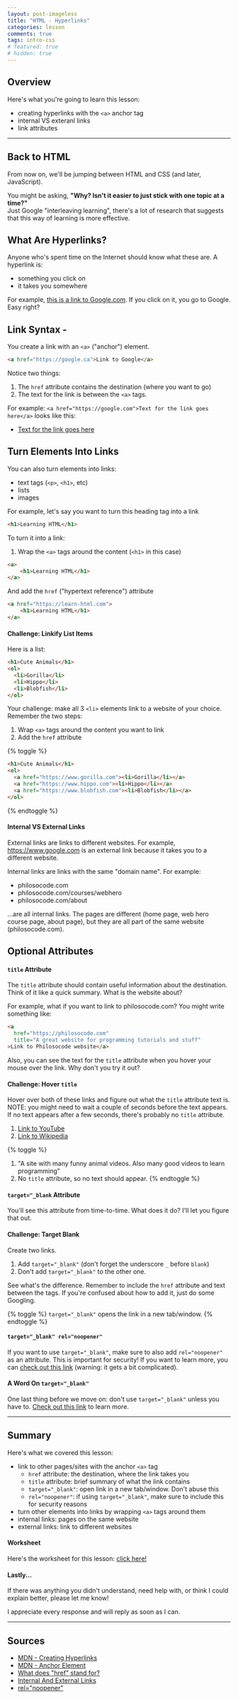 ```yaml
---
layout: post-imageless
title: "HTML - Hyperlinks"
categories: lesson
comments: true
tags: intro-css
# featured: true
# hidden: true
---
```


## Overview
Here's what you're going to learn this lesson:
- creating hyperlinks with the `<a>` anchor tag
- internal VS exteranl links
- link attributes

---
## Back to HTML
From now on, we'll be jumping between HTML and CSS (and later, JavaScript).

You might be asking, **"Why? Isn't it easier to just stick with one topic at a time?"**<br>
Just Google "interleaving learning", there's a lot of research that suggests that this way of learning is more effective.

## What Are Hyperlinks?
Anyone who's spent time on the Internet should know what these are.
A hyperlink is:
- something you click on
- it takes you somewhere 

For example, [this is a link to Google.com](https://www.google.com). If you click on it, you go to Google.
Easy right?

## Link Syntax - <a>
You create a link with an `<a>` ("anchor") element.
```html
<a href="https://google.ca">Link to Google</a>
```
Notice two things:
1. The `href` attribute contains the destination (where you want to go)
2. The text for the link is between the `<a>` tags. 

For example: `<a href="https://google.com">Text for the link goes here</a>` looks like this:
- <a href="https://google.com" target="_blank" rel="noopener">Text for the link goes here</a>

## Turn Elements Into Links
You can also turn elements into links:
- text tags (`<p>`, `<h1>`, etc)
- lists
- images

For example, let's say you want to turn this heading tag into a link
``` html
<h1>Learning HTML</h1>
```

To turn it into a link:
1. Wrap the `<a>` tags around the content (`<h1>` in this case)
``` html
<a>
	<h1>Learning HTML</h1>
</a>
```

And add the `href` ("hypertext reference") attribute

``` html
<a href="https://learn-html.com">
	<h1>Learning HTML</h1>
</a>
```

#### Challenge: Linkify List Items
Here is a list:

```html
<h1>Cute Animals</h1>
<ol>
  <li>Gorilla</li>
  <li>Hippo</li>
  <li>Blobfish</li>
</ol>
```

Your challenge: make all 3 `<li>` elements link to a website of your choice.
Remember the two steps:
1. Wrap `<a>` tags around the content you want to link
2. Add the `href` attribute

{% toggle %}
```html
<h1>Cute Animals</h1>
<ol>
  <a href="https://www.gorilla.com"><li>Gorilla</li></a>
  <a href="https://www.hippo.com"><li>Hippo</li></a>
  <a href="https://www.blobfish.com"><li>Blobfish</li></a>
</ol>
```
{% endtoggle %}

#### Internal VS External Links
External links are links to different websites. For example, https://www.google.com is an external link because it takes you to a different website.

Internal links are links with the same "domain name".
For example:
- philosocode.com
- philosocode.com/courses/webhero
- philosocode.com/about

...are all internal links. The pages are different (home page, web hero course page, about page), but they are all part of the same website (philosocode.com).

## Optional Attributes
#### `title` Attribute
The `title` attribute should contain useful information about the destination. 
Think of it like a quick summary. What is the website about?

For example, what if you want to link to philosocode.com? You might write something like:

```html
<a 
  href="https://philosocode.com" 
  title="A great website for programming tutorials and stuff"
>Link to Philosocode website</a>
```

Also, you can see the text for the `title` attribute when you hover your mouse over the link.
Why don't you try it out?

#### Challenge: Hover `title`
Hover over both of these links and figure out what the `title` attribute text is.<br>
NOTE: you might need to wait a couple of seconds before the text appears. If no text appears after a few seconds, there's probably no `title` attribute.
1. <a href="https://youtube.com" title="A site with many funny animal videos. Also many good videos to learn programming" >Link to YouTube </a>
2. <a href="https://wikipedia.org">Link to Wikipedia</a>

{% toggle %}
1. "A site with many funny animal videos. Also many good videos to learn programming"
2. No `title` attribute, so no text should appear.
{% endtoggle %}

#### `target="_blank` Attribute
You'll see this attribute from time-to-time.
What does it do? I'll let you figure that out.

#### Challenge: Target Blank
Create two links. 
1. Add `target="_blank"` (don't forget the underscore `_` before `blank`)
2. Don't add `target="_blank"` to the other one.

See what's the difference. Remember to include the `href` attribute and text between the tags.
If you're confused about how to add it, just do some Googling.

{% toggle %}
`target="_blank"` opens the link in a new tab/window.
{% endtoggle %}

#### `target="_blank" rel="noopener"`
If you want to use `target="_blank"`, make sure to also add `rel="noopener"` as an attribute.
This is important for security! If you want to learn more, you can [check out this link](https://mathiasbynens.github.io/rel-noopener/) (warning: it gets a bit complicated).

#### A Word On `target="_blank"`
One last thing before we move on: don't use `target="_blank"` unless you have to. [Check out this link](https://css-tricks.com/use-target_blank/) to learn more.

***

## Summary
Here's what we covered this lesson:<br>
- link to other pages/sites with the anchor `<a>` tag
  + `href` attribute: the destination, where the link takes you
  + `title` attribute: brief summary of what the link contains
  + `target="_blank"`: open link in a new tab/window. Don't abuse this
  + `rel="noopener"`: if using `target="_blank"`, make sure to include this for security reasons
- turn other elements into links by wrapping `<a>` tags around them
- internal links: pages on the same website
- external links: link to different websites

#### Worksheet
Here's the worksheet for this lesson: [click here!](worksheet)

#### Lastly...
If there was anything you didn't understand, need help with, or think I could explain better, please let me know!

I appreciate every response and will reply as soon as I can.

***

## Sources
- [MDN - Creating Hyperlinks](https://developer.mozilla.org/en-US/docs/Learn/HTML/Introduction_to_HTML/Creating_hyperlinks)
- [MDN - Anchor Element](https://developer.mozilla.org/en-US/docs/Web/HTML/Element/a)
- [What does "href" stand for?](https://stackoverflow.com/questions/3586169/what-does-href-stand-for-in-html)
- [Internal And External Links](https://stackoverflow.com/questions/44667617/what-are-internal-and-external-links-on-html-pages)
- [rel="noopener"](https://mathiasbynens.github.io/rel-noopener/)